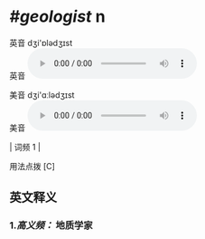 # ***\#geologist*** n
英音 dʒi'ɒlədʒɪst  
英音
<audio src="./media/geologist-B.aac" controls="controls"></audio>

美音 dʒi'ɑːlədʒɪst  
美音
<audio src="./media/geologist.aac" controls="controls"></audio>



| 词频 1 |  

用法点拨  [C]

英文释义
---
### 1.*高义频：* **地质学家**  


